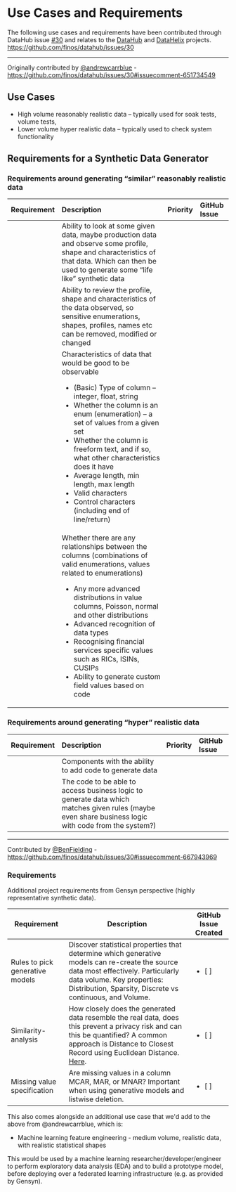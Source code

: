 # Use Cases and Requirements

The following use cases and requirements have been contributed through DataHub issue [#30](https://github.com/finos/datahub/issues/30) and relates to the [DataHub](https://github.com/finos/datahub) and [DataHelix](https://github.com/finos/datahub) projects.
https://github.com/finos/datahub/issues/30

---
Originally contributed by [@andrewcarrblue](https://github.com/andrewcarrblue) - https://github.com/finos/datahub/issues/30#issuecomment-651734549

## Use Cases
* High volume reasonably realistic data – typically used for soak tests, volume tests,
* Lower volume hyper realistic data – typically used to check system functionality
 
## Requirements for a Synthetic Data Generator
### Requirements around generating “similar” reasonably realistic data
| Requirement | Description | Priority | GitHub Issue |
|:-----|:-----|:-----|:-----|
| | Ability to look at some given data, maybe production data and observe some profile, shape and characteristics of that data.  Which can then be used to generate some “life like” synthetic data |
| | Ability to review the profile, shape and characteristics of the data observed, so sensitive enumerations, shapes, profiles, names etc can be removed, modified or changed |
| | Characteristics of data that would be good to be observable<ul><li>(Basic) Type of column – integer, float, string</li><li>Whether the column is an enum (enumeration) – a set of values from a given set</li><li>Whether the column is freeform text, and if so, what other characteristics does it have</li><li>Average length, min length, max length</li><li>Valid characters</li><li>Control characters (including end of line/return)</li></ul> |
| | Whether there are any relationships between the columns (combinations of valid enumerations, values related to enumerations)<ul><li>Any more advanced distributions in value columns, Poisson, normal and other distributions</li><li>Advanced recognition of data types</li><li>Recognising financial services specific values such as RICs, ISINs, CUSIPs</li><li>Ability to generate custom field values based on code</li></ul> |

### Requirements around generating “hyper” realistic data
| Requirement | Description | Priority | GitHub Issue |
|:-----|:-----|:-----|:-----|
| | Components with the ability to add code to generate data |
| | The code to be able to access business logic to generate data which matches given rules (maybe even share business logic with code from the system?) |

---
Contributed by [@BenFielding](https://github.com/BenFielding) - https://github.com/finos/datahub/issues/30#issuecomment-667943969

### Requirements 
Additional project requirements from Gensyn perspective (highly representative synthetic data).

| Requirement | Description | GitHub Issue Created |
|---------- |------------- |----------|
| Rules to pick generative models | Discover statistical properties that determine which generative models can re-create the source data most effectively. Particularly data volume. Key properties: Distribution, Sparsity, Discrete vs continuous, and Volume. | <ul><li>[ ] </li></ul> |
| Similarity-analysis | How closely does the generated data resemble the real data, does this prevent a privacy risk and can this be quantified? A common approach is Distance to Closest Record using Euclidean Distance. [Here](https://arxiv.org/abs/1806.03384). | <ul><li>[ ] </li></ul> |
| Missing value specification | Are missing values in a column MCAR, MAR, or MNAR? Important when using generative models and listwise deletion. | <ul><li>[ ] </li></ul> |

This also comes alongside an additional use case that we'd add to the above from @andrewcarrblue, which is:

- Machine learning feature engineering - medium volume, realistic data, with realistic statistical shapes

This would be used by a machine learning researcher/developer/engineer to perform exploratory data analysis (EDA) and to build a prototype model, before deploying over a federated learning infrastructure (e.g. as provided by Gensyn).